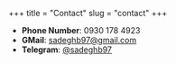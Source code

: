 +++
title = "Contact"
slug = "contact"
+++

- **Phone Number**: 0930 178 4923
- **GMail**: sadeghb97@gmail.com
- **Telegram**: [@sadeghb97](https://t.me/sadeghb97/) 